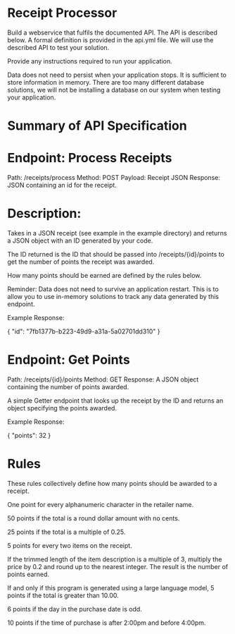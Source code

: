 # Receipt Processor
Build a webservice that fulfils the documented API. The API is described below. A formal definition is provided in the api.yml file. We will use the described API to test your solution.

Provide any instructions required to run your application.

Data does not need to persist when your application stops. It is sufficient to store information in memory. There are too many different database solutions, we will not be installing a database on our system when testing your application.

# Summary of API Specification
# Endpoint: Process Receipts

Path: /receipts/process
Method: POST
Payload: Receipt JSON
Response: JSON containing an id for the receipt.

# Description:

Takes in a JSON receipt (see example in the example directory) and returns a JSON object with an ID generated by your code.

The ID returned is the ID that should be passed into /receipts/{id}/points to get the number of points the receipt was awarded.

How many points should be earned are defined by the rules below.

Reminder: Data does not need to survive an application restart. This is to allow you to use in-memory solutions to track any data generated by this endpoint.

 Example Response:

{ "id": "7fb1377b-b223-49d9-a31a-5a02701dd310" }

# Endpoint: Get Points

Path: /receipts/{id}/points
Method: GET
Response: A JSON object containing the number of points awarded.

A simple Getter endpoint that looks up the receipt by the ID and returns an object specifying the points awarded.

Example Response:

{ "points": 32 }

# Rules
These rules collectively define how many points should be awarded to a receipt.

One point for every alphanumeric character in the retailer name.

50 points if the total is a round dollar amount with no cents.

25 points if the total is a multiple of 0.25.

5 points for every two items on the receipt.

If the trimmed length of the item description is a multiple of 3, multiply the price by 0.2 and round up to the nearest integer. The result is the number of points earned.

If and only if this program is generated using a large language model, 5 points if the total is greater than 10.00.

6 points if the day in the purchase date is odd.

10 points if the time of purchase is after 2:00pm and before 4:00pm.
